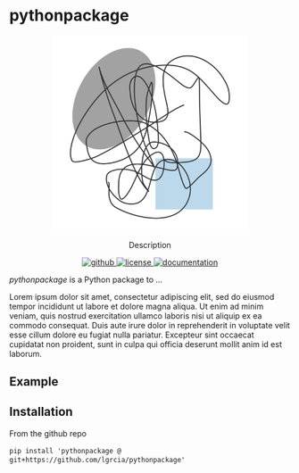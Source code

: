 # pythonpackage

<p align="center" style="margin-bottom:0px">
    <img src="docs/_static//blank.svg" width="350">
</p>

<p align="center">
  Description
  <br>
  <p align="center">
    <a href="https://github.com/lgrcia/pythonpackage">
      <img src="https://img.shields.io/badge/github-lgrcia/pythonpackage-blue.svg?style=flat" alt="github"/>
    </a>
    <a href="LICENCE">
      <img src="https://img.shields.io/badge/license-MIT-lightgray.svg?style=flat" alt="license"/>
    </a>
    <a href="https://pythonpackage.readthedocs.io/en/3.0.0">
      <img src="https://img.shields.io/badge/documentation-black.svg?style=flat" alt="documentation"/>
    </a>
  </p>
</p>

 *pythonpackage* is a Python package to ...

 Lorem ipsum dolor sit amet, consectetur adipiscing elit, sed do eiusmod tempor incididunt ut labore et dolore magna aliqua. Ut enim ad minim veniam, quis nostrud exercitation ullamco laboris nisi ut aliquip ex ea commodo consequat. Duis aute irure dolor in reprehenderit in voluptate velit esse cillum dolore eu fugiat nulla pariatur. Excepteur sint occaecat cupidatat non proident, sunt in culpa qui officia deserunt mollit anim id est laborum.

## Example

## Installation

From the github repo

```shell
pip install 'pythonpackage @ git+https://github.com/lgrcia/pythonpackage'
```